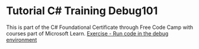 # Tutorial C# Training Debug101
This is part of the C# Foundational Certificate through Free Code Camp with courses part of Microsoft Learn.
[Exercise - Run code in the debug environment](https://learn.microsoft.com/en-us/training/modules/implement-visual-studio-code-debugging-tools/3-exercise-run-code-debug-environment)
